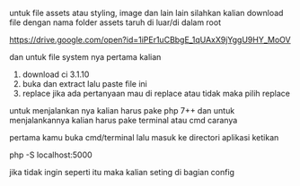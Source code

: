 untuk file assets atau styling, image dan lain lain silahkan kalian download file dengan nama folder assets taruh di luar/di dalam root

https://drive.google.com/open?id=1iPEr1uCBbgE_1qUAxX9jYggU9HY_MoOV

dan untuk file system nya pertama kalian
1. download ci 3.1.10
2. buka dan extract lalu paste file ini 
3. replace jika ada pertanyaan mau di replace atau tidak maka pilih replace

untuk menjalankan nya kalian harus pake php 7++
dan untuk menjalankannya kalian harus pake terminal atau cmd caranya

pertama kamu buka cmd/terminal lalu masuk ke directori aplikasi
ketikan 

php -S localhost:5000

jika tidak ingin seperti itu maka kalian seting di bagian config
